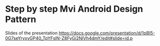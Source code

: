 # Step by step Mvi Android Design Pattern
Slides of the presentation https://docs.google.com/presentation/d/1pBI5-0G7seYryxyGP40_TpYFslN-Z8FyGi2NIVh4dmY/edit#slide=id.p
